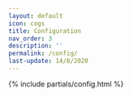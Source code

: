 ```yaml
---
layout: default
icon: cogs
title: Configuration
nav_order: 3
description: ''
permalink: /config/
last-update: 14/8/2020
---
```


{% include partials/config.html %}